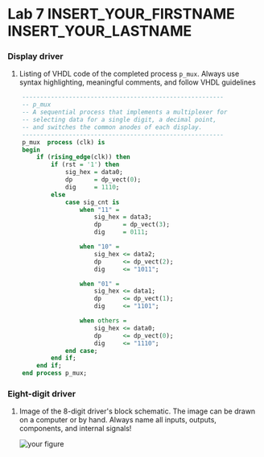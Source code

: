 # Lab 7 INSERT_YOUR_FIRSTNAME INSERT_YOUR_LASTNAME

### Display driver

1. Listing of VHDL code of the completed process `p_mux`. Always use syntax highlighting, meaningful comments, and follow VHDL guidelines

```vhdl
    --------------------------------------------------------
    -- p_mux
    -- A sequential process that implements a multiplexer for
    -- selecting data for a single digit, a decimal point,
    -- and switches the common anodes of each display.
    --------------------------------------------------------
    p_mux  process (clk) is
    begin
        if (rising_edge(clk)) then
            if (rst = '1') then
                sig_hex = data0;
                dp      = dp_vect(0);
                dig     = 1110;
            else
                case sig_cnt is
                    when "11" =
                        sig_hex = data3;
                        dp      = dp_vect(3);
                        dig     = 0111;

                    when "10" =
                        sig_hex <= data2;
                        dp      <= dp_vect(2);
                        dig     <= "1011";

                    when "01" =
                        sig_hex <= data1;
                        dp      <= dp_vect(1);
                        dig     <= "1101";

                    when others =
                        sig_hex <= data0;
                        dp      <= dp_vect(0);
                        dig     <= "1110";
                end case;
            end if;
        end if;
    end process p_mux;
```

### Eight-digit driver

1. Image of the 8-digit driver's block schematic. The image can be drawn on a computer or by hand. Always name all inputs, outputs, components, and internal signals!

   ![your figure]()
